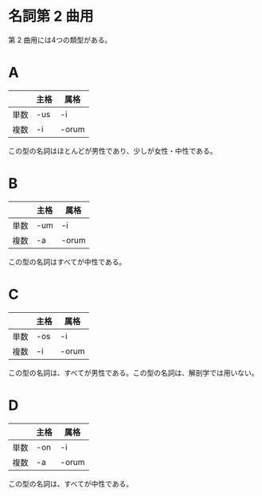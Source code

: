 名詞第 2 曲用
===

第 2 曲用には4つの類型がある。

# A

|  | 主格 | 属格 |
| ------------- | ------------- | ------------- |
| 単数 | -us | -i |
| 複数 | -i | -orum |

この型の名詞はほとんどが男性であり、少しが女性・中性である。

# B

|  | 主格 | 属格 |
| ------------- | ------------- | ------------- |
| 単数 | -um | -i |
| 複数 | -a | -orum |

この型の名詞はすべてが中性である。

# C

|  | 主格 | 属格 |
| ------------- | ------------- | ------------- |
| 単数 | -os | -i |
| 複数 | -i | -orum |

この型の名詞は、すべてが男性である。この型の名詞は、解剖学では用いない。

# D

|  | 主格 | 属格 |
| ------------- | ------------- | ------------- |
| 単数 | -on | -i |
| 複数 | -a | -orum |

この型の名詞は、すべてが中性である。

